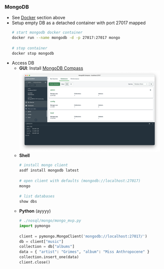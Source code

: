 ### MongoDB

* See [Docker](#docker) section above
* Setup empty DB as a detached container with port 27017 mapped
    ```bash
    # start mongodb docker container
    docker run --name mongodb -d -p 27017:27017 mongo

    # stop container
    docker stop mongodb
    ```
* Access DB
  * **GUI**: Install [MongoDB Compass](https://www.mongodb.com/try/download/compass)
    ![compass](img/compass.png)
  * **Shell**
    ```bash
    # install mongo client
    asdf install mongodb latest

    # open client with defaults (mongodb://localhost:27017)
    mongo

    # list databases
    show dbs
    ```
  * **Python** (ayyyy)
    ```python
    # ./nosql/mongo/mongo_mvp.py
    import pymongo

    client = pymongo.MongoClient('mongodb://localhost:27017/')
    db = client["music"]
    collection = db["albums"]
    data = { "artist": "Grimes", "album": "Miss Anthropocene" }
    collection.insert_one(data)
    client.close()
    ```
